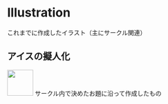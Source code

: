# Illustration
これまでに作成したイラスト（主にサークル関連）

## アイスの擬人化
<img width="60" src="https://github.com/0gawa0/Illustration/ice.png">
サークル内で決めたお題に沿って作成したもの

